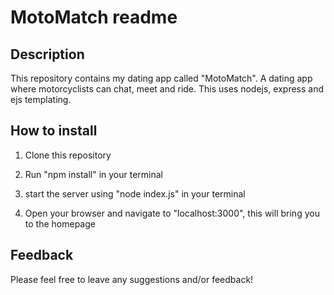 # MotoMatch readme

## Description

This repository contains my dating app called "MotoMatch". A dating app where motorcyclists can chat, meet and ride.
This uses nodejs, express and ejs templating.

## How to install

1. Clone this repository

2. Run "npm install" in your terminal

3. start the server using "node index.js" in your terminal

4. Open your browser and navigate to "localhost:3000", this will bring you to the homepage

## Feedback

Please feel free to leave any suggestions and/or feedback!
